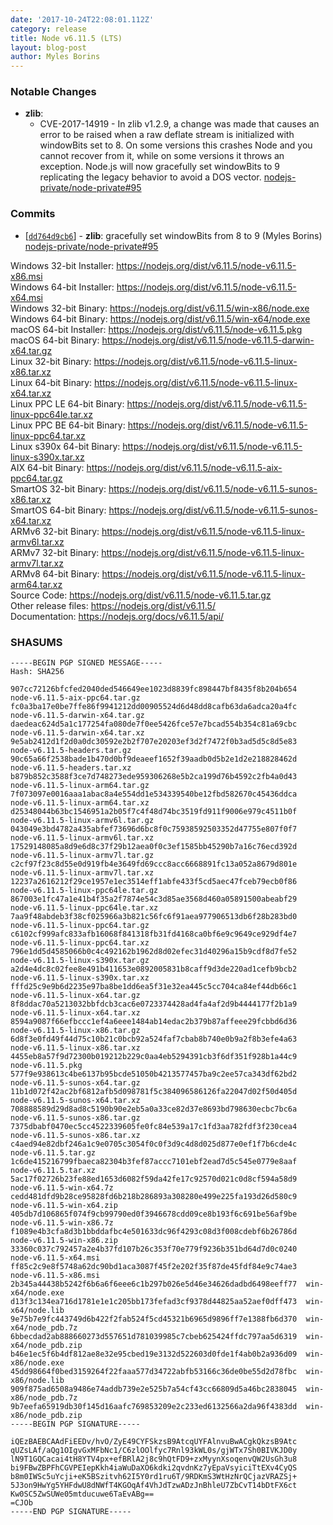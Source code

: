 ```yaml
---
date: '2017-10-24T22:08:01.112Z'
category: release
title: Node v6.11.5 (LTS)
layout: blog-post
author: Myles Borins
---
```


### Notable Changes

- **zlib**:
  - CVE-2017-14919 - In zlib v1.2.9, a change was made that causes an error to be raised when a raw deflate stream is initialized with windowBits set to 8. On some versions this crashes Node and you cannot recover from it, while on some versions it throws an exception. Node.js will now gracefully set windowBits to 9 replicating the legacy behavior to avoid a DOS vector. [nodejs-private/node-private#95](https://github.com/nodejs-private/node-private/pull/95)

### Commits

- [[`dd764d9cb6`](https://github.com/nodejs/node/commit/b66e44c4d3)] - **zlib**: gracefully set windowBits from 8 to 9 (Myles Borins) [nodejs-private/node-private#95](https://github.com/nodejs-private/node-private/pull/95)

Windows 32-bit Installer: https://nodejs.org/dist/v6.11.5/node-v6.11.5-x86.msi \
Windows 64-bit Installer: https://nodejs.org/dist/v6.11.5/node-v6.11.5-x64.msi \
Windows 32-bit Binary: https://nodejs.org/dist/v6.11.5/win-x86/node.exe \
Windows 64-bit Binary: https://nodejs.org/dist/v6.11.5/win-x64/node.exe \
macOS 64-bit Installer: https://nodejs.org/dist/v6.11.5/node-v6.11.5.pkg \
macOS 64-bit Binary: https://nodejs.org/dist/v6.11.5/node-v6.11.5-darwin-x64.tar.gz \
Linux 32-bit Binary: https://nodejs.org/dist/v6.11.5/node-v6.11.5-linux-x86.tar.xz \
Linux 64-bit Binary: https://nodejs.org/dist/v6.11.5/node-v6.11.5-linux-x64.tar.xz \
Linux PPC LE 64-bit Binary: https://nodejs.org/dist/v6.11.5/node-v6.11.5-linux-ppc64le.tar.xz \
Linux PPC BE 64-bit Binary: https://nodejs.org/dist/v6.11.5/node-v6.11.5-linux-ppc64.tar.xz \
Linux s390x 64-bit Binary: https://nodejs.org/dist/v6.11.5/node-v6.11.5-linux-s390x.tar.xz \
AIX 64-bit Binary: https://nodejs.org/dist/v6.11.5/node-v6.11.5-aix-ppc64.tar.gz \
SmartOS 32-bit Binary: https://nodejs.org/dist/v6.11.5/node-v6.11.5-sunos-x86.tar.xz \
SmartOS 64-bit Binary: https://nodejs.org/dist/v6.11.5/node-v6.11.5-sunos-x64.tar.xz \
ARMv6 32-bit Binary: https://nodejs.org/dist/v6.11.5/node-v6.11.5-linux-armv6l.tar.xz \
ARMv7 32-bit Binary: https://nodejs.org/dist/v6.11.5/node-v6.11.5-linux-armv7l.tar.xz \
ARMv8 64-bit Binary: https://nodejs.org/dist/v6.11.5/node-v6.11.5-linux-arm64.tar.xz \
Source Code: https://nodejs.org/dist/v6.11.5/node-v6.11.5.tar.gz \
Other release files: https://nodejs.org/dist/v6.11.5/ \
Documentation: https://nodejs.org/docs/v6.11.5/api/

### SHASUMS

```
-----BEGIN PGP SIGNED MESSAGE-----
Hash: SHA256

907cc72126bfcfed2040ded546649ee1023d8839fc898447bf8435f8b204b654  node-v6.11.5-aix-ppc64.tar.gz
fc0a3ba17e0be7ffe86f9941212dd00905524d6d48dd8cafb63da6adca20a4fc  node-v6.11.5-darwin-x64.tar.gz
daedeac624d5a1c177254fa080de7f0ee5426fce57e7bcad554b354c81a69cbc  node-v6.11.5-darwin-x64.tar.xz
9e5ab2412d1f2d0a0dc30592e2b2f707e20203ef3d2f7472f0b3ad5d5c8d5e83  node-v6.11.5-headers.tar.gz
90c65a66f2538bade1b470d0bf9deaeef1652f39aadb0d5b2e1d2e218828462d  node-v6.11.5-headers.tar.xz
b879b852c3588f3ce7d748273ede959306268e5b2ca199d76b4592c2fb4a0d43  node-v6.11.5-linux-arm64.tar.gz
7f073097e0016aaa1abac8a4e554dd1e534339540be12fbd582670c45436ddca  node-v6.11.5-linux-arm64.tar.xz
d25348044b63bc1546951a2b05f7c4f48d74bc3519fd911f9006e979c4511b0f  node-v6.11.5-linux-armv6l.tar.gz
043049e3bd4782a435abfef73696d6bc8f0c75938592503352d47755e807f0f7  node-v6.11.5-linux-armv6l.tar.xz
17529148085a8d9e6d8c37f29b12aea0f0c3ef1585bb45290b7a16c76ecd392d  node-v6.11.5-linux-armv7l.tar.gz
c2cf97f23c8d55e0d919fb4e3649fd69ccc8acc6668891fc13a052a8679d801e  node-v6.11.5-linux-armv7l.tar.xz
12237a2616212f29ce1957e1ec3514eff1abfe433f5cd5aec47fceb79ecb0f86  node-v6.11.5-linux-ppc64le.tar.gz
867003e1fc47a1e41b4f35a2f7874e54c3d85ae3568d460a05891500abeabf29  node-v6.11.5-linux-ppc64le.tar.xz
7aa9f48abdeb3f38cf025966a3b821c56fc6f91aea977906513db6f28b283bd0  node-v6.11.5-linux-ppc64.tar.gz
c6102cf999afc833afb16068f841318fb31fd4168ca0bf6e9c9649ce929df4e7  node-v6.11.5-linux-ppc64.tar.xz
796e1dd5d4585066b0c4c492162b1962d8d02efec31d40296a15b9cdf8d7fe52  node-v6.11.5-linux-s390x.tar.gz
a2d4e4dc8c02fee8e491b411653e0892005831b8caff9d3de220ad1cefb9bcb2  node-v6.11.5-linux-s390x.tar.xz
fffd25c9e9b6d2235e97ba8be1dd6ea5f31e32ea445c5cc704ca84ef44db66c1  node-v6.11.5-linux-x64.tar.gz
8f8ddac70a5213032bbfdcb3cac6e0723374428ad4fa4af2d9b4444177f2b1a9  node-v6.11.5-linux-x64.tar.xz
8594a9087f66efbccc1ef4a6eee1484ab14edac2b379b87affeee29fcbbd6d36  node-v6.11.5-linux-x86.tar.gz
6d8f3e0fd49f44d75c10b21c0bcb92a524faf7cbab8b740e0b9a2f8b3efe4a63  node-v6.11.5-linux-x86.tar.xz
4455eb8a57f9d72300b019212b229c0aa4eb5294391cb3f6df351f928b1a44c9  node-v6.11.5.pkg
577f9e938613c4be6137b95bcde51050b4213577457ba9c2ee57ca343df62bd2  node-v6.11.5-sunos-x64.tar.gz
11b1d072f42ac2bf6812afb5d098781f5c384096586126fa22047d02f50d405d  node-v6.11.5-sunos-x64.tar.xz
708888589d29d8ad8c5190b90e2eb5a0a33ce82d37e8693bd798630ecbc7bc6a  node-v6.11.5-sunos-x86.tar.gz
7375dbabf0470ec5cc4522339605fe0fc84e539a17c1fd3aa782fdf3f230cea4  node-v6.11.5-sunos-x86.tar.xz
c4aed94e82dbf246a1c9e0705c3054f0c0f3d9c4d8d025d877e0ef1f7b6cde4c  node-v6.11.5.tar.gz
1c6de415216799fbaeca82304b3fef87accc7101ebf2ead7d5c545e0779e8aaf  node-v6.11.5.tar.xz
5ac17f02726b23fe88ed1653d6082f59da42fe17c92570d021c0d8cf594a58d9  node-v6.11.5-win-x64.7z
cedd481dfd9b28ce95828fd6b218b286893a308280e499e225fa193d26d580c9  node-v6.11.5-win-x64.zip
405db7d106865f074f9cb99790ed0f3946678cdd09ce8b193f6c691be56af9be  node-v6.11.5-win-x86.7z
f1089e4b3cfa8d3b1bbddafbc4e501633dc96f4293c08d3f008cdebf6b26786d  node-v6.11.5-win-x86.zip
33360c037c792457a2e4b37fd107b26c353f70e779f9236b351bd64d7d0c0240  node-v6.11.5-x64.msi
ff85c2c9e8f5748a62dc90bd1aca3087f45f2e202f35f87de45fdf84e9c74ae3  node-v6.11.5-x86.msi
2b345a44438b5242f6b6a6f6eee6c1b297b026e5d46e34626dadbd6498eeff77  win-x64/node.exe
d13f3c134ea716d1781e1e1c205bb173fefad3cf9378d44825aa52aef0dff473  win-x64/node.lib
9e75b7e9fc443749d6b422f2fab524f5cd45321b6965d9896ff7e1388fb6d370  win-x64/node_pdb.7z
6bbecdad2ab888660273d557651d781039985c7cbeb625424ffdc797aa5d6319  win-x64/node_pdb.zip
b46e1ec5f6b4df812ae8e32e95cbed19e3132d522603d0fde1f4ab0b2a936d09  win-x86/node.exe
45dd98664f0bed3159264f22faaa577d34722abfb53166c36de0be55d2d78fbc  win-x86/node.lib
909f875ad6508a9486e74addb739e2e525b7a54cf43cc66809d5a46bc2838045  win-x86/node_pdb.7z
9b7eefa65919db30f145d16aafc769853209e2c233ed6132566a2da96f4383dd  win-x86/node_pdb.zip
-----BEGIN PGP SIGNATURE-----

iQEzBAEBCAAdFiEEDv/hvO/ZyE49CYFSkzsB9AtcqUYFAlnvuBwACgkQkzsB9Atc
qUZsLAf/aQg1OIgvGxMFbNc1/C6zlOOlfyc7Rnl93kWL0s/gjWTx7Sh0BIVKJD0y
lN9T1GQCacai4tH8YTV4px+efBRlA2j8c9hQtFD9+zxMyynXsoqenvQW2UsGh3u8
bi9FBwZBPFhCGVPEIepKkh4iaWuDaXO6kdki2qvdnKz7yEpaVsyiciTtEXv4CyQS
b8m0IWSc5uYcji+eK5BSzitvh62I5Y0rd1ru6T/9RDKmS3WtHzNrQCjazVRAZSj+
5J3on9HwYg5YHFdwU8dNWfT4KGOqAf4VhJdTzwADzJnBhleU7ZbCvT14bDtFX6ct
Kw0SC5ZwSUWe05mtducuwe6TaEvABg==
=CJOb
-----END PGP SIGNATURE-----

```
